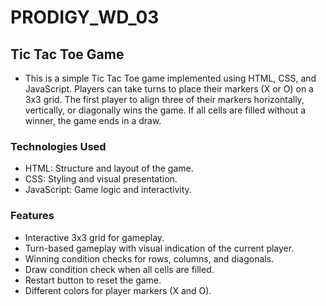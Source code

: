 # PRODIGY_WD_03


## Tic Tac Toe Game
- This is a simple Tic Tac Toe game implemented using HTML, CSS, and JavaScript. Players can take turns to place their markers (X or O) on a 3x3 grid. The first player to align three of their markers horizontally, 
 vertically, or diagonally wins the game. If all cells are filled without a winner, the game ends in a draw.

### Technologies Used
- HTML: Structure and layout of the game.
- CSS: Styling and visual presentation.
- JavaScript: Game logic and interactivity.

### Features
- Interactive 3x3 grid for gameplay.
- Turn-based gameplay with visual indication of the current player.
- Winning condition checks for rows, columns, and diagonals.
- Draw condition check when all cells are filled.
- Restart button to reset the game.
- Different colors for player markers (X and O).
